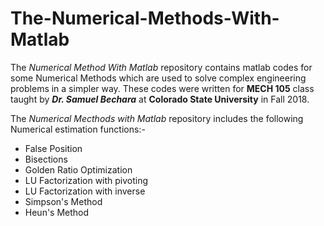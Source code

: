 # The-Numerical-Methods-With-Matlab
The _Numerical Method With Matlab_ repository contains matlab codes for some Numerical Methods which are used to solve complex engineering problems in a simpler way. These codes were written for **MECH 105** class taught by _**Dr. Samuel Bechara**_ at **Colorado State University** in Fall 2018.

The _Numerical Mecthods with Matlab_ repository includes the following Numerical estimation functions:-
* False Position
* Bisections
* Golden Ratio Optimization
* LU Factorization with pivoting
* LU Factorization with inverse
* Simpson's Method
* Heun's Method
